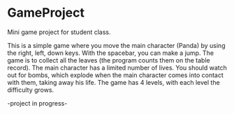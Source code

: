 # GameProject
Mini game project for student class.

This is a simple game where you move the main character (Panda) by using the right, left, down keys. With the spacebar, you can make a jump. 
The game is to collect all the leaves (the program counts them on the table record). 
The main character has a limited number of lives. 
You should watch out for bombs, which explode when the main character comes into contact with them, taking away his life. 
The game has 4 levels, with each level the difficulty grows.

-project in progress-
